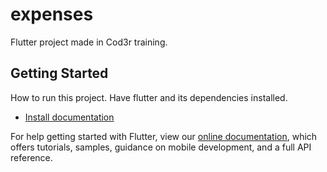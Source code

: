 # expenses

Flutter project made in Cod3r training.

## Getting Started

How to run this project.
Have flutter and its dependencies installed.

- [Install documentation](https://docs.flutter.dev/get-started/install)

For help getting started with Flutter, view our
[online documentation](https://flutter.dev/docs), which offers tutorials,
samples, guidance on mobile development, and a full API reference.
